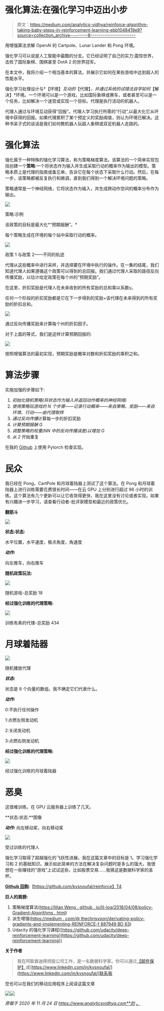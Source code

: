 # 强化算法:在强化学习中迈出小步

> 原文：<https://medium.com/analytics-vidhya/reinforce-algorithm-taking-baby-steps-in-reinforcement-learning-ebb1048419e9?source=collection_archive---------8----------------------->

用增强算法求解 OpenAI 的 Cartpole、Lunar Lander 和 Pong 环境。

强化学习可以说是人工智能中最酷的分支。它已经证明了自己的实力:震惊世界，击败了国际象棋、围棋甚至 DotA 2 的世界冠军。

在本文中，我将介绍一个相当基本的算法，并展示它如何在某些游戏中达到超人的性能水平。

强化学习处理设计与*【环境】*互动的*【代理】*，并通过系统的试错法自学如何*【解决】*环境。一个环境可以是一个游戏，比如国际象棋或赛车，或者甚至可以是一个任务，比如解决一个迷宫或实现一个目标。代理是执行活动的机器人。

代理人通过与环境互动获得“回报”。代理人学习执行所需的“行动”,以最大化它从环境中获得的回报。如果代理累积了某个预定义的奖励阈值，则认为环境已解决。这种书呆子式的谈话是我们如何教机器人玩超人象棋或双足机器人走路的。

# 强化算法

强化属于一种特殊的强化学习算法，称为策略梯度算法。该算法的一个简单实现包括创建一个**策略**:一个将状态作为输入并生成采取行动的概率作为输出的模型。策略本质上是代理的指南或备忘单，告诉它在每个状态下采取什么行动。然后，在每一步，该策略都被反复执行和微调，直到我们得到一个解决环境问题的策略。

策略通常是一个神经网络，它将状态作为输入，并生成跨动作空间的概率分布作为输出。

![](img/d43ff0042b7cd25ac1b83c700d7c68e7.png)

策略:示例

该政策的目标是最大化*“预期报酬”。*

每个策略生成在环境的每个站中采取行动的概率。

![](img/45c3bcac872bf3e1e4d09e70f0f092cd.png)

政策 1 与政策 2——不同的轨迹

代理从这些概率中进行采样，并选择要在环境中执行的操作。在一集的结尾，我们知道代理人如果遵循这个政策可以得到的总回报。我们通过代理人采取的路径反向传播奖励，以估计给定政策在每个州的“预期奖励”。

在这里，折扣奖励是代理人在未来收到的所有奖励的总和乘以系数γ。

任何一个阶段的折扣奖励都是它在下一步得到的奖励+该代理在未来得到的所有奖励的折扣总和。

![](img/72bafc1f2d3081638cac806cc18ff6c5.png)

通过反向传播奖励来计算每个州的折扣因子。

对于上面的等式，我们是这样计算预期回报的:

![](img/b25a2220fe1d7bfb150c9d5d34b363df.png)

按照增强算法的最初实现，预期奖励是概率对数和折扣奖励的乘积之和。

# 算法步骤

实施加强的步骤如下:

1.  *初始化随机策略(将状态作为输入并返回动作概率的神经网络)*
2.  *使用策略玩游戏的 N 个步骤——记录行动概率——来自策略、奖励——来自环境、行动——由代理取样*
3.  *通过反向传播*计算每一步的折扣奖励
4.  *计算预期报酬 G*
5.  *调整策略的权重(NN 中的反向传播误差)以增加 G*
6.  *从 2* 开始重复

在我的 [Github](https://github.com/kvsnoufal/reinforce) 上使用 Pytorch 检查实现。

# 民众

我已经在 Pong，CartPole 和月球着陆器上测试了这个算法。在 Pong 和月球着陆器上进行训练需要花费很长时间——在云 GPU 上分别进行超过 96 小时的训练。这个算法有几个更新可以让它收敛得更快，我在这里没有讨论或者实现。如果有兴趣进一步学习，请查看行动者-批评家模型和最近的政策优化。

**翻筋斗**

![](img/08972d559c05232e3ee4a781901d095c.png)

**状态:状态:**

水平位置，水平速度，极点角度，角速度

***动作:***

向左推车，向右推车

**随机政策玩法:**

![](img/bc842a944cbbfd03b08e4f17e33e52fe.png)

随机游戏-总奖励 18

**经过强化训练的代理策略:**

![](img/78c11da32135ebbd163dffb774a6d792.png)

训练有素的代理-总奖励 434

# 月球着陆器

![](img/d53c2eb6aabbf7a97ec9b8bd41c1c0e6.png)

随机播放代理

***状态:***

状态是 8 个向量的数组。我不确定它们代表什么。

***动作:***

0:不执行任何操作

1:点燃左侧发动机

2:关闭发动机

3:点燃右侧发动机

**经过强化训练的代理策略:**

![](img/3f28c3755580a5e56d145b9f3596bb12.png)

经过强化训练的月球着陆器

# 恶臭

这很难训练。在 GPU 云服务器上训练了几天。

**状态:状态:**图像

***动作:*** 向左移动桨，向右移动桨

![](img/768429753e8178cea01ecf6f6e761d3f.png)

受过训练的代理人

强化学习取得了超越强化的飞跃性进展。我在这篇文章中的目标是 1。学习强化学习和 2 的基础知识。展示如此简单的方法在解决复杂问题时是多么的强大。我很想在一些赚钱的“游戏”上试试这些，比如股票交易……我猜这是数据科学家的圣杯。

[**Github 回购**](https://github.com/kvsnoufal/):【https://github.com/kvsnoufal/reinforce】T4

**巨人的肩膀:**

1.  策略梯度算法([https://lilian Weng . github . io/lil-log/2018/04/08/policy-Gradient-Algorithms . html](https://lilianweng.github.io/lil-log/2018/04/08/policy-gradient-algorithms.html))
2.  派生增强([https://medium . com/@ thechrisyoon/derivating-policy-gradients-and-implementing-REINFORCE-f 887949 BD 63](/@thechrisyoon/deriving-policy-gradients-and-implementing-reinforce-f887949bd63))
3.  Udacity 的强化学习课程([https://github.com/udacity/deep-reinforcement-learning](https://github.com/udacity/deep-reinforcement-learning))

**关于作者**

> 我在阿联酋迪拜控股公司工作，是一名数据科学家。你可以通过[【邮件保护】](https://www.analyticsvidhya.com/cdn-cgi/l/email-protection)或[https://www.linkedin.com/in/kvsnoufal/](https://www.linkedin.com/in/kvsnoufal/)联系我

您也可以在我们的移动应用程序上阅读这篇文章

![](img/12475f2705236f6db046db3953586098.png)![](img/7437aea3c371fe5e458df276660513e4.png)

*原载于 2020 年 11 月 24 日 https://www.analyticsvidhya.com**的* [*。*](https://www.analyticsvidhya.com/blog/2020/11/reinforce-algorithm-taking-baby-steps-in-reinforcement-learning/)